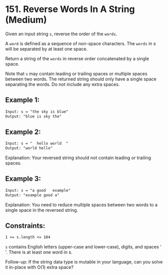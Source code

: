 # 151. Reverse Words In A String (Medium)

Given an input string `s`, reverse the order of the `words`.

A `word` is defined as a sequence of non-space characters. The `words` in s will be separated by at least one space.

Return a string of the `words` in reverse order concatenated by a single space.

Note that `s` may contain leading or trailing spaces or multiple spaces between two words. The returned string should only have a single space separating the words. Do not include any extra spaces.

 

## Example 1:

```txt
Input: s = "the sky is blue"
Output: "blue is sky the"
```

## Example 2:

```txt
Input: s = "  hello world  "
Output: "world hello"
```

Explanation: Your reversed string should not contain leading or trailing spaces.

## Example 3:

```txt
Input: s = "a good   example"
Output: "example good a"
```

Explanation: You need to reduce multiple spaces between two words to a single space in the reversed string.
 

## Constraints:

```txt
1 <= s.length <= 104
```
`s` contains English letters (upper-case and lower-case), digits, and spaces ' '.
There is at least one word in s.

Follow-up: If the string data type is mutable in your language, can you solve it in-place with O(1) extra space?